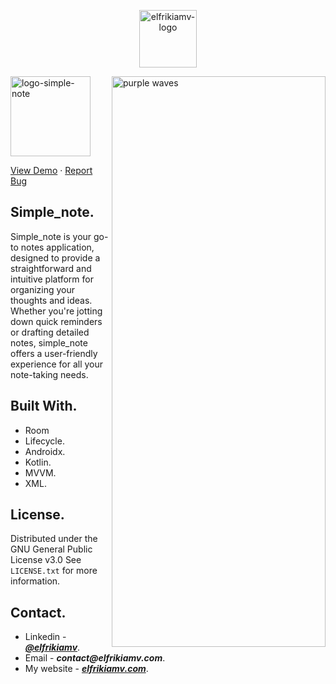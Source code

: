 <p align="center">
  <img height="92" alt="elfrikiamv-logo" src="https://elfrikiamv.com/media/img/logo-elfrikiamv-dev-light-en-horizontal.webp">
</p>

<img align="right" width="342" height="913" alt="purple waves" src="https://elfrikiamv.com/media/img/bg-purple-wave.webp"/>

<p align="start">
  <img height="128" alt="logo-simple-note" src="https://elfrikiamv.com/media/img/logo-simple-note.webp"/>
  
</p>
<a href="http://elfrikiamv.com/simple-note/">View Demo</a>
    ·
<a href="https://github.com/elfrikiamv/simple_note/issues/">Report Bug</a>
<div>

## Simple_note.

Simple_note is your go-to notes application, designed to provide a straightforward and intuitive platform for organizing your thoughts and ideas. Whether you're jotting down quick reminders or drafting detailed notes, simple_note offers a user-friendly experience for all your note-taking needs.

## Built With.

- Room
- Lifecycle.
- Androidx.
- Kotlin.
- MVVM.
- XML.

## License.

Distributed under the GNU General Public License v3.0
See `LICENSE.txt` for more information.

## Contact.

- Linkedin - **_[@elfrikiamv](https://www.linkedin.com/in/elfrikiamv/)_**.
- Email - **_contact@elfrikiamv.com_**.
- My website - **_[elfrikiamv.com](https://elfrikiamv.com)_**.
